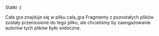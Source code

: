 Statki :)

Cała gra znajduje się w pliku cala_gra
Fragmenty z pozostałych plików zostały przeniosione do tego pliku, ale chcieliśmy by zaangażowanie autorów tych plików było widoczne. 
